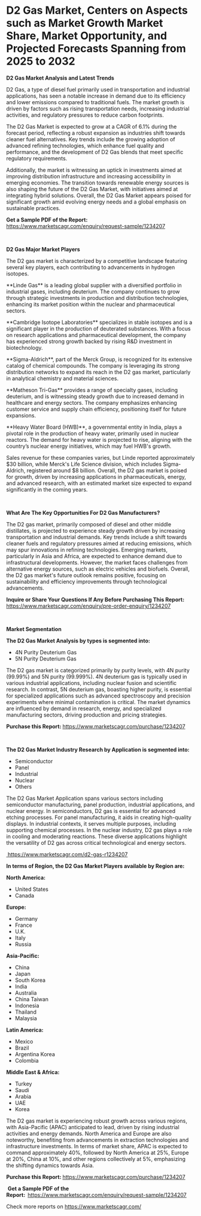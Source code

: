 <p><h1>D2 Gas Market, Centers on Aspects such as Market Growth Market Share, Market Opportunity, and Projected Forecasts Spanning from 2025 to 2032</h1></p><p><strong>D2 Gas Market Analysis and Latest Trends</strong></p>
<p><p>D2 Gas, a type of diesel fuel primarily used in transportation and industrial applications, has seen a notable increase in demand due to its efficiency and lower emissions compared to traditional fuels. The market growth is driven by factors such as rising transportation needs, increasing industrial activities, and regulatory pressures to reduce carbon footprints. </p><p>The D2 Gas Market is expected to grow at a CAGR of 6.1% during the forecast period, reflecting a robust expansion as industries shift towards cleaner fuel alternatives. Key trends include the growing adoption of advanced refining technologies, which enhance fuel quality and performance, and the development of D2 Gas blends that meet specific regulatory requirements.</p><p>Additionally, the market is witnessing an uptick in investments aimed at improving distribution infrastructure and increasing accessibility in emerging economies. The transition towards renewable energy sources is also shaping the future of the D2 Gas Market, with initiatives aimed at integrating hybrid solutions. Overall, the D2 Gas Market appears poised for significant growth amid evolving energy needs and a global emphasis on sustainable practices.</p></p>
<p><strong>Get a Sample PDF of the Report:&nbsp;</strong> <a href="https://www.marketscagr.com/enquiry/request-sample/1234207?utm_campaign=1126&utm_medium=2&utm_source=Github&utm_content=ia&utm_term=30012025&utm_id=d2-gas">https://www.marketscagr.com/enquiry/request-sample/1234207</a></p>
<p>&nbsp;</p>
<p><strong>D2 Gas Major Market Players</strong></p>
<p><p>The D2 gas market is characterized by a competitive landscape featuring several key players, each contributing to advancements in hydrogen isotopes.</p><p>**Linde Gas** is a leading global supplier with a diversified portfolio in industrial gases, including deuterium. The company continues to grow through strategic investments in production and distribution technologies, enhancing its market position within the nuclear and pharmaceutical sectors.</p><p>**Cambridge Isotope Laboratories** specializes in stable isotopes and is a significant player in the production of deuterated substances. With a focus on research applications and pharmaceutical development, the company has experienced strong growth backed by rising R&D investment in biotechnology.</p><p>**Sigma-Aldrich**, part of the Merck Group, is recognized for its extensive catalog of chemical compounds. The company is leveraging its strong distribution networks to expand its reach in the D2 gas market, particularly in analytical chemistry and material sciences.</p><p>**Matheson Tri-Gas** provides a range of specialty gases, including deuterium, and is witnessing steady growth due to increased demand in healthcare and energy sectors. The company emphasizes enhancing customer service and supply chain efficiency, positioning itself for future expansions.</p><p>**Heavy Water Board (HWB)**, a governmental entity in India, plays a pivotal role in the production of heavy water, primarily used in nuclear reactors. The demand for heavy water is projected to rise, aligning with the country’s nuclear energy initiatives, which may fuel HWB's growth.</p><p>Sales revenue for these companies varies, but Linde reported approximately $30 billion, while Merck's Life Science division, which includes Sigma-Aldrich, registered around $8 billion. Overall, the D2 gas market is poised for growth, driven by increasing applications in pharmaceuticals, energy, and advanced research, with an estimated market size expected to expand significantly in the coming years.</p></p>
<p>&nbsp;</p>
<p><strong>What Are The Key Opportunities For D2 Gas Manufacturers?</strong></p>
<p><p>The D2 gas market, primarily composed of diesel and other middle distillates, is projected to experience steady growth driven by increasing transportation and industrial demands. Key trends include a shift towards cleaner fuels and regulatory pressures aimed at reducing emissions, which may spur innovations in refining technologies. Emerging markets, particularly in Asia and Africa, are expected to enhance demand due to infrastructural developments. However, the market faces challenges from alternative energy sources, such as electric vehicles and biofuels. Overall, the D2 gas market's future outlook remains positive, focusing on sustainability and efficiency improvements through technological advancements.</p></p>
<p><strong>Inquire or Share Your Questions If Any Before Purchasing This Report:</strong> <a href="https://www.marketscagr.com/enquiry/pre-order-enquiry/1234207?utm_campaign=1126&utm_medium=2&utm_source=Github&utm_content=ia&utm_term=30012025&utm_id=d2-gas">https://www.marketscagr.com/enquiry/pre-order-enquiry/1234207</a></p>
<p>&nbsp;</p>
<p><strong>Market Segmentation</strong></p>
<p><strong>The D2 Gas Market Analysis by types is segmented into:</strong></p>
<p><ul><li>4N Purity Deuterium Gas</li><li>5N Purity Deuterium Gas</li></ul></p>
<p><p>The D2 gas market is categorized primarily by purity levels, with 4N purity (99.99%) and 5N purity (99.999%). 4N deuterium gas is typically used in various industrial applications, including nuclear fusion and scientific research. In contrast, 5N deuterium gas, boasting higher purity, is essential for specialized applications such as advanced spectroscopy and precision experiments where minimal contamination is critical. The market dynamics are influenced by demand in research, energy, and specialized manufacturing sectors, driving production and pricing strategies.</p></p>
<p><strong>Purchase this Report:&nbsp;</strong><a href="https://www.marketscagr.com/purchase/1234207?utm_campaign=1126&utm_medium=2&utm_source=Github&utm_content=ia&utm_term=30012025&utm_id=d2-gas">https://www.marketscagr.com/purchase/1234207</a></p>
<p>&nbsp;</p>
<p><strong>The D2 Gas Market Industry Research by Application is segmented into:</strong></p>
<p><ul><li>Semiconductor</li><li>Panel</li><li>Industrial</li><li>Nuclear</li><li>Others</li></ul></p>
<p><p>The D2 Gas Market Application spans various sectors including semiconductor manufacturing, panel production, industrial applications, and nuclear energy. In semiconductors, D2 gas is essential for advanced etching processes. For panel manufacturing, it aids in creating high-quality displays. In industrial contexts, it serves multiple purposes, including supporting chemical processes. In the nuclear industry, D2 gas plays a role in cooling and moderating reactions. These diverse applications highlight the versatility of D2 gas across critical technological and energy sectors.</p></p>
<p><a href="https://www.marketscagr.com/d2-gas-r1234207?utm_campaign=1126&utm_medium=2&utm_source=Github&utm_content=ia&utm_term=30012025&utm_id=d2-gas">&nbsp;https://www.marketscagr.com/d2-gas-r1234207</a></p>
<p><strong>In terms of Region, the D2 Gas Market Players available by Region are:</strong></p>
<p>
    <p> <strong> North America: </strong>
        <ul>
            <li>United States</li>
            <li>Canada</li>
        </ul>
        </p> 
    <p> <strong> Europe: </strong>
        <ul>
            <li>Germany</li>
            <li>France</li>
            <li>U.K.</li>
            <li>Italy</li>
            <li>Russia</li>
        </ul>
        </p> 
    <p> <strong> Asia-Pacific: </strong>
        <ul>
            <li>China</li>
            <li>Japan</li>
            <li>South Korea</li>
            <li>India</li>
            <li>Australia</li>
            <li>China Taiwan</li>
            <li>Indonesia</li>
            <li>Thailand</li>
            <li>Malaysia</li>
        </ul>
        </p> 
    <p> <strong> Latin America: </strong>
        <ul>
            <li>Mexico</li>
            <li>Brazil</li>
            <li>Argentina Korea</li>
            <li>Colombia</li>
        </ul>
        </p> 
    <p> <strong> Middle East & Africa: </strong>
        <ul>
            <li>Turkey</li>
            <li>Saudi</li>
            <li>Arabia</li>
            <li>UAE</li>
            <li>Korea</li>
        </ul>
    </p>
    </p>
<p><p>The D2 gas market is experiencing robust growth across various regions, with Asia-Pacific (APAC) anticipated to lead, driven by rising industrial activities and energy demands. North America and Europe are also noteworthy, benefiting from advancements in extraction technologies and infrastructure investments. In terms of market share, APAC is expected to command approximately 40%, followed by North America at 25%, Europe at 20%, China at 10%, and other regions collectively at 5%, emphasizing the shifting dynamics towards Asia.</p></p>
<p><strong>Purchase this Report: </strong><a href="https://www.marketscagr.com/purchase/1234207?utm_campaign=1126&utm_medium=2&utm_source=Github&utm_content=ia&utm_term=30012025&utm_id=d2-gas">https://www.marketscagr.com/purchase/1234207</a></p>
<p>&nbsp;<strong>Get a Sample PDF of the Report:&nbsp;&nbsp;</strong><a href="https://www.marketscagr.com/enquiry/request-sample/1234207?utm_campaign=1126&utm_medium=2&utm_source=Github&utm_content=ia&utm_term=30012025&utm_id=d2-gas">https://www.marketscagr.com/enquiry/request-sample/1234207</a></p>
<p><strong></strong></p>
<p>Check more reports on <a href="https://www.marketscagr.com/?utm_campaign=1126&utm_medium=2&utm_source=Github&utm_content=ia&utm_term=30012025&utm_id=d2-gas">https://www.marketscagr.com/</a></p>